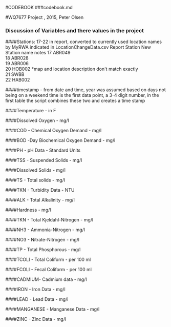 #CODEBOOK
###codebook.md

#WQ7677 Project , 2015, Peter Olsen
### Discussion of Variables and there values in the project

####Stations: 17-22 in report, converted to currently used location names by MyRWA
   indicated in LocationChangeData.csv
   Report Station	New Station name	notes
	17				ABR049  
	18				ABR028	  
	19				ABR006    	
	20				HOB002			*map and location description don't match exactly   
	21				SWBB	  
	22				HAB002	  
   
####timestamp  - from date and time, year was assumed based on days not being on a weekend
  time is the first data point, a 3-4 digit number, in the first table
   the script combines these two and creates a time stamp
  
####Temperature - in F

####Dissolved Oxygen - mg/l

####COD - Chemical Oxygen Demand - mg/l

####BOD -Day Biochemical Oxygen Demand - mg/l
 
####PH - pH Data - Standard Units
 
####TSS - Suspended Solids - mg/l
 
####Dissolved Solids - mg/l
 
####TS - Total solids - mg/l
 
####TKN - Turbidity Data - NTU
 
####ALK - Total Alkalinity - mg/l
 
####Hardness - mg/l
 
####TKN - Total Kjeldahl-Nitrogen - mg/l
 
####NH3 - Ammonia-Nitrogen - mg/l
 
####NO3 - Nitrate-Nitrogen - mg/l
 
####TP - Total Phosphorous - mg/l
 
####TCOLI - Total Coliform - per 100 ml 
 
####FCOLI - Fecal Coliform  - per 100 ml
 
####CADMIUM- Cadmium data - mg/l
 
####IRON - Iron Data - mg/l
 
####LEAD - Lead Data - mg/l
 
####MANGANESE - Manganese Data - mg/l
 
####ZINC - Zinc Data - mg/l
 
 